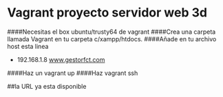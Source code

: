 # Vagrant proyecto servidor web 3d
####Necesitas el box ubuntu/trusty64 de vagrant
####Crea una carpeta llamada Vagrant en tu carpeta c/xampp/htdocs. 
####Añade en tu archivo host esta linea
* 192.168.1.8	  www.gestorfct.com

####Haz un vagrant up 
####Haz vagrant ssh

##la URL ya esta disponible
